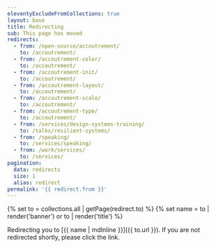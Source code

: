```yaml
---
eleventyExcludeFromCollections: true
layout: base
title: Redirecting
sub: This page has moved
redirects:
  - from: /open-source/accoutrement/
    to: /accoutrement/
  - from: /accoutrement-color/
    to: /accoutrement/
  - from: /accoutrement-init/
    to: /accoutrement/
  - from: /accoutrement-layout/
    to: /accoutrement/
  - from: /accoutrement-scale/
    to: /accoutrement/
  - from: /accoutrement-type/
    to: /accoutrement/
  - from: /services/design-systems-training/
    to: /talks/resilient-systems/
  - from: /speaking/
    to: /services/speaking/
  - from: /work/services/
    to: /services/
pagination:
  data: redirects
  size: 1
  alias: redirect
permalink: '{{ redirect.from }}'
---
```


{% set to = collections.all | getPage(redirect.to) %}
{% set name = to | render('banner') or to | render('title') %}

Redirecting you to [{{ name | mdInline }}]({{ to.url }}).
If you are not redirected shortly, please click the link.
